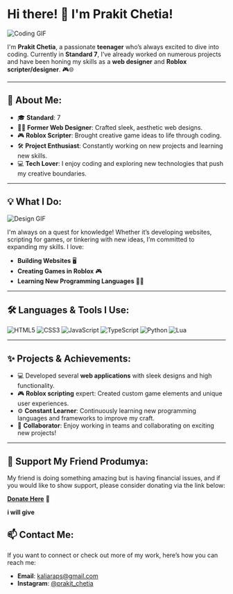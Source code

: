 # Hi there! 👋 I'm Prakit Chetia!

![Coding GIF](https://media.giphy.com/media/M9gbBd9nbDrOTu1Mqx/giphy.gif)

I'm **Prakit Chetia**, a passionate **teenager** who’s always excited to dive into coding. Currently in **Standard 7**, I’ve already worked on numerous projects and have been honing my skills as a **web designer** and **Roblox scripter/designer**. 🎮🌐

---

## 🚀 **About Me**:
- 🎓 **Standard**: 7
- 🧑‍💻 **Former Web Designer**: Crafted sleek, aesthetic web designs.
- 🎮 **Roblox Scripter**: Brought creative game ideas to life through coding.
- 🛠️ **Project Enthusiast**: Constantly working on new projects and learning new skills.
- 💻 **Tech Lover**: I enjoy coding and exploring new technologies that push my creative boundaries.

---

## 💡 **What I Do**:
![Design GIF](https://media.giphy.com/media/lP8xu5t2DLGG045H8F/giphy.gif)

I'm always on a quest for knowledge! Whether it’s developing websites, scripting for games, or tinkering with new ideas, I’m committed to expanding my skills. I love:
- **Building Websites** 🖥️
- **Creating Games in Roblox** 🎮
- **Learning New Programming Languages** 👨‍💻

---

## 🛠️ **Languages & Tools I Use**:
![HTML5](https://img.shields.io/badge/HTML5-E34F26?style=for-the-badge&logo=html5&logoColor=white)
![CSS3](https://img.shields.io/badge/CSS3-1572B6?style=for-the-badge&logo=css3&logoColor=white)
![JavaScript](https://img.shields.io/badge/JavaScript-F7DF1E?style=for-the-badge&logo=javascript&logoColor=black)
![TypeScript](https://img.shields.io/badge/TypeScript-3178C6?style=for-the-badge&logo=typescript&logoColor=white)
![Python](https://img.shields.io/badge/Python-3776AB?style=for-the-badge&logo=python&logoColor=white)
![Lua](https://img.shields.io/badge/Lua-2C2D72?style=for-the-badge&logo=lua&logoColor=white)

---

## ✨ **Projects & Achievements**:
- 💻 Developed several **web applications** with sleek designs and high functionality.
- 🎮 **Roblox scripting** expert: Created custom game elements and unique user experiences.
- ⚙️ **Constant Learner**: Continuously learning new programming languages and frameworks to improve my craft.
- 🌟 **Collaborator**: Enjoy working in teams and collaborating on exciting new projects!

---

## 💖 **Support My Friend Produmya**:
My friend is doing something amazing but is having financial issues, and if you would like to show support, please consider donating via the link below:

[**Donate Here**](#) 🙏

**i will give**

## 📫 **Contact Me**:
If you want to connect or check out more of my work, here’s how you can reach me:
- **Email**: kaliaraps@gmail.com
- **Instagram**: [@prakit_chetia](https://www.instagram.com/zen_ka.1/)
